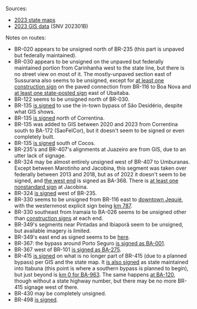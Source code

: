 Sources:
* [2023 state maps](https://www.gov.br/dnit/pt-br/rodovias/mapa-de-gerenciamento/)
* [2023 GIS data](https://geo.epl.gov.br/portal/home/item.html?id=1e51ef64981f48b08e56e9b98d92fa56) (SNV 202301B)

Notes on routes:
* BR-020 appears to be unsigned north of BR-235 (this part is unpaved but federally maintained).
* BR-030 appears to be unsigned on the unpaved but federally maintained portion from Carinhanha west to the state line, but there is no street view on most of it. The mostly-unpaved section east of Sussurana also seems to be unsigned, except for [at least one construction sign](https://www.google.com/maps/@-14.3525118,-40.3320716,3a,15y,153.4h,87.63t/data=!3m6!1e1!3m4!1sECf1Gr5SoK6eGtsW6fLNrA!2e0!7i16384!8i8192?entry=ttu) on the paved connection from BR-116 to Boa Nova and [at least one state-posted sign](https://www.google.com/maps/@-14.2277792,-39.0929345,3a,15y,351.99h,84.46t/data=!3m6!1e1!3m4!1s8zahtKQEmIyxNLzEjlaQhw!2e0!7i16384!8i8192?entry=ttu) east of Ubaitaba.
* BR-122 seems to be unsigned north of BR-030.
* BR-135 [is signed](https://www.google.com/maps/@-12.3574364,-44.9785133,3a,15.6y,227.58h,88.77t/data=!3m6!1e1!3m4!1sSVPHarfVYCBPuFIcGnBebQ!2e0!7i16384!8i8192?entry=ttu) to use the in-town bypass of São Desidério, despite what GIS shows.
* BR-135 [is signed](https://www.google.com/maps/@-13.164236,-44.6147327,3a,75y,3.55h,80.16t/data=!3m6!1e1!3m4!1sfTEyQaV7BqF-ajSUo05bHQ!2e0!7i16384!8i8192?entry=ttu) north of Correntina.
* BR-135 was added to GIS between 2020 and 2023 from Correntina south to BA-172 (SaoFelCor), but it doesn't seem to be signed or even completely built.
* BR-135 [is signed](https://www.google.com/maps/@-14.2761921,-44.5182613,3a,17.6y,205.25h,88.89t/data=!3m6!1e1!3m4!1sAwyvdNA30_WUSpBS5krwog!2e0!7i16384!8i8192?entry=ttu) south of Cocos.
* BR-235's and BR-407's alignments at Juazeiro are from GIS, due to an utter lack of signage.
* BR-324 may be almost entirely unsigned west of BR-407 to Umburanas. Except between Marotinho and Jacobina, this segment was taken over federally between 2013 and 2018, but as of 2022 it doesn't seem to be signed, and [the west end](https://www.google.com/maps/@-10.7226732,-41.306337,3a,17.7y,286.51h,113.07t/data=!3m6!1e1!3m4!1sDe6Sjxdl5ZMfCN6HcTaDfg!2e0!7i16384!8i8192?entry=ttu) is signed as BA-368. There is [at least one nonstandard sign](https://www.google.com/maps/@-11.1649918,-40.5474246,3a,32y,171.29h,86.29t/data=!3m6!1e1!3m4!1sn4YgarvYgN8WIKzXhM4_bg!2e0!7i16384!8i8192?entry=ttu) at Jacobina.
* BR-324 [is signed](https://www.google.com/maps/@-9.6110394,-42.0946745,3a,17.5y,0.45h,84.44t/data=!3m6!1e1!3m4!1s7ufXvJVWpFztWKbdqZJKkA!2e0!7i16384!8i8192?entry=ttu) west of BR-235.
* BR-330 seems to be unsigned from BR-116 east to [downtown Jequié](https://www.google.com/maps/@-13.8628174,-40.080882,3a,15.6y,132.95h,94.64t/data=!3m6!1e1!3m4!1sr4NgziF2B0Ndn5tK9LGJ4A!2e0!7i16384!8i8192?entry=ttu), with the westernmost explicit sign being [km 787](https://www.google.com/maps/@-13.867498,-40.0660417,3a,35.2y,98.83h,85.66t/data=!3m6!1e1!3m4!1sRu5F4-uKBwC1rIJqeAfpMQ!2e0!7i16384!8i8192?entry=ttu).
* BR-330 southeast from Iramaia to BA-026 seems to be unsigned other than [construction signs](https://www.google.com/maps/@-13.2957742,-40.9522818,3a,16.1y,121.73h,87.01t/data=!3m6!1e1!3m4!1sPwiCY4kBz1aXgmNMWVUkuQ!2e0!7i16384!8i8192?entry=ttu) at each end.
* BR-349's segments near Pintadas and Ibiaporã seem to be unsigned, but available imagery is limited.
* BR-349's east end as signed seems to be [here](https://www.google.com/maps/@-13.2658664,-43.4115849,3a,32.6y,321.25h,83.22t/data=!3m6!1e1!3m4!1syfJNfC-njszABMdXIzLObA!2e0!7i16384!8i8192?entry=ttu).
* BR-367: the bypass around Porto Seguro [is signed as BA-001](https://www.google.com/maps/@-16.4080969,-39.1047934,3a,27.6y,125.75h,78.82t/data=!3m6!1e1!3m4!1sY6CqXdnV5FeiBdeonFPlZQ!2e0!7i16384!8i8192?entry=ttu).
* BR-367 west of BR-101 [is signed as BA-275](https://www.google.com/maps/@-16.0916534,-39.7192183,3a,15.2y,302.55h,85.8t/data=!3m6!1e1!3m4!1sgbTlVCDcLsmuYRtq3PGyYQ!2e0!7i16384!8i8192?entry=ttu).
* BR-415 [is signed](https://www.google.com/maps/@-14.800375,-39.0665069,3a,26.9y,233.94h,104.11t/data=!3m6!1e1!3m4!1sJvwKaCVosAVLRaS64fDvXQ!2e0!7i16384!8i8192?entry=ttu) on what is no longer part of BR-415 (due to a planned bypass) per GIS and the state map. It [is also signed](https://www.google.com/maps/@-14.7849813,-39.2449779,3a,33.2y,251.65h,82.46t/data=!3m6!1e1!3m4!1siwQFf2xl7Sg3zmfh5E-tvQ!2e0!7i16384!8i8192?entry=ttu) as state maintained into Itabuna (this point is where a southern bypass is planned to begin), but just beyond is [km 0 for BA-963](https://www.google.com/maps/@-14.7866226,-39.2460146,3a,33.8y,166.28h,86.88t/data=!3m6!1e1!3m4!1sel-YquVNULk66ME9oCDNVQ!2e0!7i16384!8i8192?entry=ttu). The same happens [at BA-120](https://www.google.com/maps/@-14.8579184,-39.4178239,3a,39y,257.72h,84.76t/data=!3m6!1e1!3m4!1sYFM2moZSoTt3aL7YNWPDzg!2e0!7i16384!8i8192?entry=ttu), though without a state highway number, but there may be no more BR-415 signage west of there.
* BR-430 may be completely unsigned.
* BR-498 [is signed](https://www.google.com/maps/@-16.8876457,-39.4164507,3a,15.7y,344.44h,84.32t/data=!3m6!1e1!3m4!1sLN3oGyGoFlItV5ko576_3g!2e0!7i13312!8i6656?entry=ttu).
